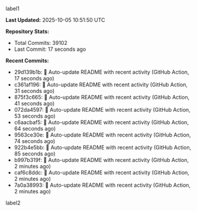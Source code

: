 
label1 
<!-- ACTIVITY_START -->
**Last Updated:** 2025-10-05 10:51:50 UTC

**Repository Stats:**
- Total Commits: 39102
- Last Commit: 17 seconds ago

**Recent Commits:**
- 29d139b1b: 🤖 Auto-update README with recent activity (GitHub Action, 17 seconds ago)
- c361af196: 🤖 Auto-update README with recent activity (GitHub Action, 31 seconds ago)
- 875f3c665: 🤖 Auto-update README with recent activity (GitHub Action, 41 seconds ago)
- 072da4597: 🤖 Auto-update README with recent activity (GitHub Action, 53 seconds ago)
- c6aacbaf5: 🤖 Auto-update README with recent activity (GitHub Action, 64 seconds ago)
- 9563ce30e: 🤖 Auto-update README with recent activity (GitHub Action, 74 seconds ago)
- 922b4e5bb: 🤖 Auto-update README with recent activity (GitHub Action, 85 seconds ago)
- b997b319f: 🤖 Auto-update README with recent activity (GitHub Action, 2 minutes ago)
- caf6c8ddc: 🤖 Auto-update README with recent activity (GitHub Action, 2 minutes ago)
- 7a0a38993: 🤖 Auto-update README with recent activity (GitHub Action, 2 minutes ago)
<!-- ACTIVITY_END -->

label2

